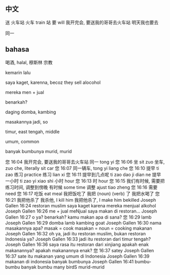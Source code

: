 ## 中文
送 
火车站
火车
train
站
要 
will 
我开完会, 要送我的哥哥去火车站
明天我也要去

同一

## bahasa
喝酒, halal, 穆斯林
宗教

kemarin 
lalu 

saya kaget,
karenna, becoz
they sell alocohol

mereka men + jual

benarkah?

daging domba, kambing

masakannya 
jadi, so

timur, east
tengah, middle

umum, common

banyak
bumbunya
murid, murid 


您
16:04
我开完会, 要送我的哥哥去火车站
同一 tong yi
您
16:06
坐 sit
zuo
坐车, zuo che, literally sit car
您
16:07
同一辆车, tong yi liang che
您
16:10
提早 ti zao
练习 practice
练习 lian xi
您
16:11
提早到几点呢 ti zao dao ji dian ne
提早一小时 ti zao yi xiao shi
小时 hour
您
16:13
时 hour
您
16:15
我们有时候, 需要把练习时间, 调整到傍晚
有时候 some time
调整 ajust
tiao zheng
您
16:16
需要 need
您
16:17
吃饭 eat meal
我把饭吃了
我把 (noun) (verb) 了
我把水喝了
您
16:21
我把他杀了
我杀他, I kill him
我把他杀了, I make him bekilled
Joseph Gallen
16:24
restoran muslim
saya kaget
karena
mereka menjual alkohol
Joseph Gallen
16:26
me + jual
meNjual
saya makan di restoran...
Joseph Gallen
16:27
o ya?
benarkah?
kamu makan apa di sana?
您
16:29
lamb
Joseph Gallen
16:29
domba
lamb
kambing
goat
Joseph Gallen
16:30
nama masakannya apa?
masak = cook
masakan = noun = cooking
makanan
Joseph Gallen
16:32
oh ya, jadi itu restoran muslim, bukan restoran Indonesia ya?
Joseph Gallen
16:33
jadi itu restoran dari timur tengah?
Joseph Gallen
16:36
saya rasa itu restoran dari xinjiang
apakah enak makanannya?
apakah makanannya enak?
您
16:37
satey
Joseph Gallen
16:37
sate
itu makanan yang umum di Indonesia
Joseph Gallen
16:39
makanan di indonesia banyak bumbunya
Joseph Gallen
16:41
bumbu-bumbu
banyak bumbu
many birdS
murid-murid